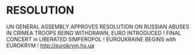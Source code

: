 # RESOLUTION
UN GENERAL ASSEMBLY APPROVES RESOLUTION  ON RUSSIAN ABUSES IN CRIMEA   TROOPS BEING WITHDRAWN, EURO INTRODUCED ! FINAL CONCERT in LIBERATED SIMFEROPOL !  EUROUKRAINE BEGINS with EUROKRYM !  http://eurokrym.ho.ua 
